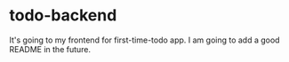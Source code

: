 # todo-backend

It's going to my frontend for first-time-todo app. I am going to add a good README in the future.
